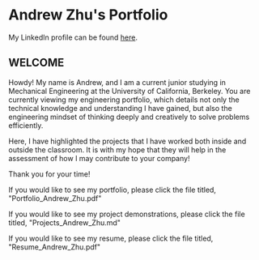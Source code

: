 
# Andrew Zhu's Portfolio

My LinkedIn profile can be found [here](https://www.linkedin.com/in/andzhurew/).

## WELCOME

Howdy! My name is Andrew, and I am a current junior studying in Mechanical Engineering at the University of California, Berkeley. You are currently viewing my engineering portfolio, which details not only the technical knowledge and understanding I have gained, but also the engineering mindset of thinking deeply and creatively to solve problems efficiently.  

Here, I have highlighted the projects that I have worked both inside and outside the classroom. It is with my hope that they will help in the assessment of how I may contribute to your company! 

Thank you for your time!

If you would like to see my portfolio, please click the file titled, "Portfolio_Andrew_Zhu.pdf"

If you would like to see my project demonstrations, please click the file titled, "Projects_Andrew_Zhu.md"

If you would like to see my resume, please click the file titled, "Resume_Andrew_Zhu.pdf"


